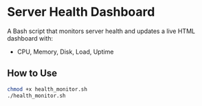 # Server Health Dashboard

A Bash script that monitors server health and updates a live HTML dashboard with:
- CPU, Memory, Disk, Load, Uptime

## How to Use

```bash
chmod +x health_monitor.sh
./health_monitor.sh

